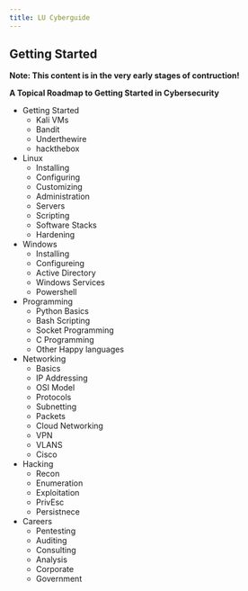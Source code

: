 ```yaml
---
title: LU Cyberguide
---
```



## Getting Started

**Note: This content is in the very early stages of contruction!**

**A Topical Roadmap to Getting Started in Cybersecurity**

- Getting Started
    - Kali VMs
    - Bandit
    - Underthewire
    - hackthebox
- Linux
    - Installing
    - Configuring
    - Customizing
    - Administration
    - Servers
    - Scripting
    - Software Stacks
    - Hardening
- Windows
    - Installing
    - Configureing
    - Active Directory
    - Windows Services
    - Powershell
- Programming
    - Python Basics
    - Bash Scripting
    - Socket Programming
    - C Programming
    - Other Happy languages
- Networking
    - Basics
    - IP Addressing
    - OSI Model
    - Protocols
    - Subnetting
    - Packets
    - Cloud Networking
    - VPN
    - VLANS
    - Cisco
- Hacking
    - Recon
    - Enumeration
    - Exploitation
    - PrivEsc
    - Persistnece
- Careers
    - Pentesting
    - Auditing
    - Consulting
    - Analysis
    - Corporate
    - Government
